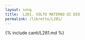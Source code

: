 ```yaml
---
layout: song
title:  L281. VOLTO MATERNO DI DIO
permalink: /libretto/L281/
---
```

{% include canti/L281.md %}   